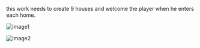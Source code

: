 this work needs to create 9 houses and welcome the player when he enters each home.

![image1](https://github.com/ophwsjtu18/ohw22f/blob/main/wsy/homework%2011.16/house.png)

![image2](https://github.com/ophwsjtu18/ohw22f/blob/main/wsy/homework%2011.16/houses.png)
